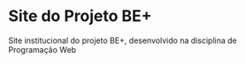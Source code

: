 # Site do Projeto BE+
Site institucional do projeto BE+, desenvolvido na disciplina de Programação Web
